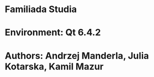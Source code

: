 # Familiada Studia

# Environment: Qt 6.4.2

# Authors: Andrzej Manderla, Julia Kotarska, Kamil Mazur
